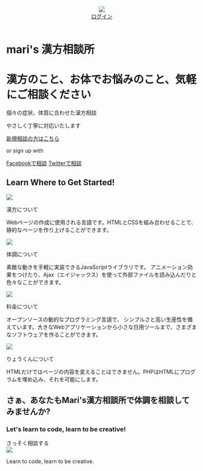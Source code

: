 <!DOCTYPE html>
<html>
  <head>
    <meta charset="utf-8">
    <title>M's漢方相談所</title>
    <link rel="stylesheet" href="test.css">
    <link rel="stylesheet" href="//maxcdn.bootstrapcdn.com/font-awesome/4.3.0/css/font-awesome.min.css">
  </head>
  <body>
    <header>
      <div class="container">
        <div class="header-left">
          <img class="logo" src="https://prog-8.com/images/html/advanced/main_logo.png">
        </div>
        <div class="header-right">
          <a href="#" class="login">ログイン</a>
        </div>
      </div>
    </header>
    <div class="top-wrapper">
      <div class="container">
        <h1>mari's 漢方相談所</h1>
        <h1>漢方のこと、お体でお悩みのこと、気軽にご相談ください</h1>
        <p>個々の症状、体質に合わせた漢方相談</p>
        <p>やさしく丁寧に対応いたします</p>
        <div class="btn-wrapper">
          <a href="https://yamomasa.github.io/sample.github.io/index2" class="btn signup">新規相談の方はこちら</a>
          <p>or sign up with</p>
          <a href="#" class="btn facebook"><span class="fa fa-facebook"></span>Facebookで相談</a>
          <a href="#" class="btn twitter"><span class="fa fa-twitter"></span>Twitterで相談</a>
        </div>
      </div>
    </div>
    <div class="lesson-wrapper">
      <div class="container">
        <div class="heading">
          <h2>Learn Where to Get Started!</h2>
        </div>
        <div class="lessons">
          <div class="lesson">
            <div class="lesson-icon">
              <img src="https://yamomasa.github.io/sample.github.io/IMG_tree1.PNG">
              <p>漢方について</p>
            </div>
            <p class="txt-contents">Webページの作成に使用される言語です。HTMLとCSSを組み合わせることで、静的なページを作り上げることができます。</p>
          </div>
          <div class="lesson">
            <div class="lesson-icon">
              <img src="https://yamomasa.github.io/sample.github.io/IMG_tree2.PNG">
              <p>体調について</p>
            </div>
            <p class="txt-contents">素敵な動きを手軽に実装できるJavaScriptライブラリです。 アニメーション効果をつけたり、Ajax（エイジャックス）を使って外部ファイルを読み込んだりと色々なことができます。</p>
          </div>
          <div class="lesson">
            <div class="lesson-icon">
              <img src="https://yamomasa.github.io/sample.github.io/IMG_kanp.PNG">
              <p>料金について</p>
            </div>
            <p class="txt-contents">オープンソースの動的なプログラミング言語で、 シンプルさと高い生産性を備えています。大きなWebアプリケーションから小さな日用ツールまで、さまざまなソフトウェアを作ることができます。</p>
          </div>
          <div class="lesson">
            <div class="lesson-icon">
              <img src="https://yamomasa.github.io/sample.github.io/IMG_kanp1.PNG">
              <p>りょうくんについて</p>
            </div>
            <p class="txt-contents">HTMLだけではページの内容を変えることはできません。PHPはHTMLにプログラムを埋め込み、それを可能にします。</p>
          </div>
        </div>
      </div>
    </div>
    <div class="message-wrapper">
      <div class="container">
        <div class="heading">
          <h2>さぁ、あなたもMari's漢方相談所で体調を相談してみませんか?</h2>
          <h3>Let's learn to code, learn to be creative!</h3>
        </div>
        <span class="btn message">さっそく相談する</span>
      </div>
    </div>
    <footer>
      <div class="container">
        <img src="https://prog-8.com/images/html/advanced/footer_logo.png">
        <p>Learn to code, learn to be creative.</p>
      </div>
    </footer>
  </body>
</html>
